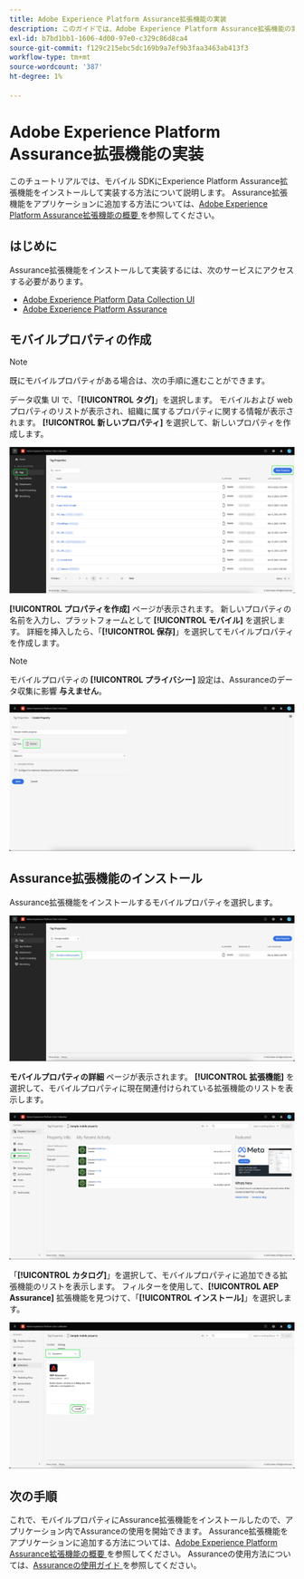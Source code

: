 ```yaml
---
title: Adobe Experience Platform Assurance拡張機能の実装
description: このガイドでは、Adobe Experience Platform Assurance拡張機能の実装およびインストール方法を説明します。
exl-id: b7bd1bb1-1606-4d00-97e0-c329c86d8ca4
source-git-commit: f129c215ebc5dc169b9a7ef9b3faa3463ab413f3
workflow-type: tm+mt
source-wordcount: '387'
ht-degree: 1%

---
```


# Adobe Experience Platform Assurance拡張機能の実装

このチュートリアルでは、モバイル SDKにExperience Platform Assurance拡張機能をインストールして実装する方法について説明します。 Assurance拡張機能をアプリケーションに追加する方法については、[Adobe Experience Platform Assurance拡張機能の概要 ](https://developer.adobe.com/client-sdks/documentation/platform-assurance-sdk/#add-the-aep-assurance-extension-to-your-app) を参照してください。

## はじめに

Assurance拡張機能をインストールして実装するには、次のサービスにアクセスする必要があります。

- [Adobe Experience Platform Data Collection UI](https://experience.adobe.com/#/data-collection/)
- [Adobe Experience Platform Assurance](https://experience.adobe.com/assurance)

## モバイルプロパティの作成

>[!NOTE]
>
>既にモバイルプロパティがある場合は、次の手順に進むことができます。

データ収集 UI で、「**[!UICONTROL タグ]**」を選択します。 モバイルおよび web プロパティのリストが表示され、組織に属するプロパティに関する情報が表示されます。 **[!UICONTROL 新しいプロパティ]** を選択して、新しいプロパティを作成します。

![ 「新しいプロパティ」ボタンがハイライト表示され、新しいプロパティを作成するために選択した項目が示されている様子 ](./images/implement-assurance/create-new-property.png)

**[!UICONTROL プロパティを作成]** ページが表示されます。 新しいプロパティの名前を入力し、プラットフォームとして **[!UICONTROL モバイル]** を選択します。 詳細を挿入したら、「**[!UICONTROL 保存]**」を選択してモバイルプロパティを作成します。

>[!NOTE]
>
>モバイルプロパティの **[!UICONTROL プライバシー]** 設定は、Assuranceのデータ収集に影響 **与えません**。

![ プロパティを作成ページが表示されます。 ここにモバイルプロパティに関する情報を挿入できます。](./images/implement-assurance/create-property.png)

## Assurance拡張機能のインストール

Assurance拡張機能をインストールするモバイルプロパティを選択します。

![ 選択したモバイルプロパティがハイライト表示されたタグプロパティページが表示されます。](./images/implement-assurance/select-mobile-property.png)

**モバイルプロパティの詳細** ページが表示されます。 **[!UICONTROL 拡張機能]** を選択して、モバイルプロパティに現在関連付けられている拡張機能のリストを表示します。

![ モバイルプロパティの詳細ページが表示されます。 最近のアクティビティに関する情報が表示されます。 「拡張機能」タブがハイライト表示されている様子 ](./images/implement-assurance/tag-properties.png)

「**[!UICONTROL カタログ]**」を選択して、モバイルプロパティに追加できる拡張機能のリストを表示します。 フィルターを使用して、**[!UICONTROL AEP Assurance]** 拡張機能を見つけて、「**[!UICONTROL インストール]**」を選択します。

![ 拡張機能カタログが表示されます。 Assurance拡張機能がにフィルタリングされ、表示されます。「インストール」ボタンがハイライト表示されます。](./images/implement-assurance/assurance-extension.png)

## 次の手順

これで、モバイルプロパティにAssurance拡張機能をインストールしたので、アプリケーション内でAssuranceの使用を開始できます。 Assurance拡張機能をアプリケーションに追加する方法については、[Adobe Experience Platform Assurance拡張機能の概要 ](https://developer.adobe.com/client-sdks/documentation/platform-assurance-sdk/#add-the-aep-assurance-extension-to-your-app) を参照してください。 Assuranceの使用方法については、[Assuranceの使用ガイド ](./using-assurance.md) を参照してください。
